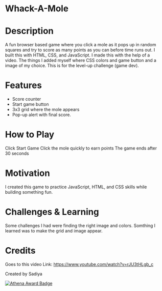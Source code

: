 # Whack-A-Mole

# Description
A fun browser based game where you click a mole as it pops up in random squares and try to score as many points as you can before time runs out. I built this with HTML, CSS, and JavaScript.
I made this with the help of a video. The things I added myself where CSS colors and game button and a image of my choice. This is for the level-up challenge (game dev).

# Features
- Score counter
- Start game button
- 3x3 grid where the mole appears
- Pop-up alert with final score.

# How to Play
Click Start Game
Click the mole quickly to earn points
The game ends after 30 seconds

# Motivation
I created this game to practice JavaScript, HTML, and CSS skills while building something fun.

# Challenges & Learning
Some challenges I had were finding the right image and colors.
Somthing I learned was to make the grid and image appear.

# Credits
Goes to this video
Link: https://www.youtube.com/watch?v=rJU3tHLgb_c

Created by Sadiya

[![Athena Award Badge](https://img.shields.io/endpoint?url=https%3A%2F%2Faward.athena.hackclub.com%2Fapi%2Fbadge)](https://award.athena.hackclub.com?utm_source=readme)
